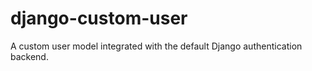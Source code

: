 django-custom-user
==================

A custom user model integrated with the default Django authentication backend. 